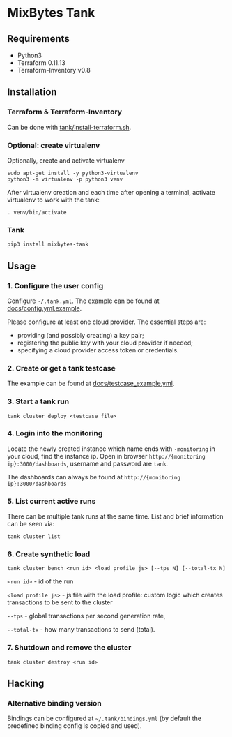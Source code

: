 # MixBytes Tank

## Requirements

- Python3
- Terraform 0.11.13
- Terraform-Inventory v0.8

## Installation

### Terraform & Terraform-Inventory

Can be done with [tank/install-terraform.sh](tank/install-terraform.sh).

### Optional: create virtualenv

Optionally, create and activate virtualenv

```shell
sudo apt-get install -y python3-virtualenv
python3 -m virtualenv -p python3 venv
```

After virtualenv creation and each time after opening a terminal, activate virtualenv to work with the tank:

```shell
. venv/bin/activate
```

### Tank
```shell
pip3 install mixbytes-tank
```


## Usage

### 1. Configure the user config

Configure `~/.tank.yml`. The example can be found at [docs/config.yml.example](docs/config.yml.example).

Please configure at least one cloud provider. The essential steps are:
* providing (and possibly creating) a key pair;
* registering the public key with your cloud provider if needed;
* specifying a cloud provider access token or credentials.

### 2. Create or get a tank testcase

The example can be found at [docs/testcase_example.yml](docs/testcase_example.yml).

### 3. Start a tank run

```shell
tank cluster deploy <testcase file>
```

### 4. Login into the monitoring

Locate the newly created instance which name ends with `-monitoring` in your cloud, find the instance ip.
Open in browser `http://{monitoring ip}:3000/dashboards`, username and password are `tank`.

The dashboards can always be found at `http://{monitoring ip}:3000/dashboards`

### 5. List current active runs

There can be multiple tank runs at the same time. List and brief information can be seen via: 

```shell
tank cluster list
```

### 6. Create synthetic load

```shell
tank cluster bench <run id> <load profile js> [--tps N] [--total-tx N]
```

`<run id>` - id of the run

`<load profile js>` - js file with the load profile: custom logic which creates transactions to be sent to the cluster

`--tps` - global transactions per second generation rate,

`--total-tx` - how many transactions to send (total).

### 7. Shutdown and remove the cluster

```shell
tank cluster destroy <run id>
```


## Hacking

### Alternative binding version

Bindings can be configured at `~/.tank/bindings.yml` (by default the predefined binding config is copied and used).
